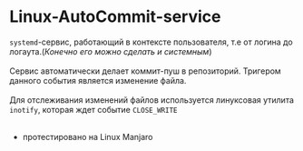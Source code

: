 # Linux-AutoCommit-service

`systemd`-сервис, работающий в контексте пользователя, т.е от логина до логаута.(*Конечно его можно сделать и системным*)  
<br/>Сервис автоматически делает коммит-пуш в репозиторий. Тригером данного события является изменение файла.  
<br/>Для отслеживания изменений файлов используется линуксовая утилита `inotify`, которая ждет событие `CLOSE_WRITE`
<br/>
<br>

* протестировано на Linux Manjaro
